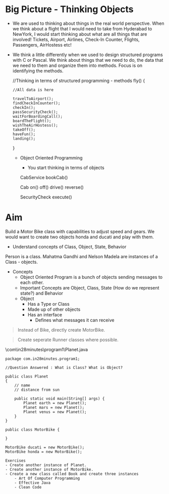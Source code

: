 # Big Picture - Thinking Objects
- We are used to thinking about things in the real world perspective. When we think about a flight that I would need to take from Hyderabad to NewYork, I would start thinking about what are all things that are involved! Tickets, Airport, Airlines, Check-In Counter, Flights, Passengers, AirHostess etc!
- We think a little differently when we used to design structured programs with C or Pascal. We think about things that we need to do, the data that we need to them and organize them into methods. Focus is on identifying the methods.
    
    //Thinking in terms of structured programming - methods
    fly() {

      //All data is here
      
      travelToAirport();
      findCheckInCounter();
      checkIn();
      passSecurityCheck();
      waitForBoardingCall();
      boardTheFlight();
      wishTheAirHostess();
      takeOff();
      haveFun();
      landing();
    }

  - Object Oriented Programming 
    - You start thinking in terms of objects

    CabService
        bookCab()
    
    Cab
        on()
        off()
        drive()
        reverse()
    
    SecurityCheck
      execute()
    
# Aim
Build a Motor Bike class with capabilities to adjust speed and gears.  We would want to create two objects honda and ducati and play with them. 
- Understand concepts of Class, Object, State, Behavior

Person is a class. Mahatma Gandhi and Nelson Madela are instances of a Class - objects.

- Concepts
  - Object Oriented Program is a bunch of objects sending messages to each other.
  - Important Concepts are Object, Class, State (How do we represent state?) and Behavior
  - Object
    - Has a Type or Class
    - Made up of other objects
    - Has an interface
      - Defines what messages it can receive 

> Instead of Bike, directly create MotorBike.

> Create seperate Runner classes where possible.

\com\in28minutes\program1\Planet.java
```
package com.in28minutes.program1;

//Question Answered : What is Class? What is Object?

public class Planet 
{
	// name
	// distance from sun

	public static void main(String[] args) {
		Planet earth = new Planet();
		Planet mars = new Planet();
		Planet venus = new Planet();
	}
}

public class MotorBike {

}

MotorBike ducati = new MotorBike();
MotorBike honda = new MotorBike();

Exercises 
- Create another instance of Planet.
- Create another instance of MotorBike.
- Create a new class called Book and create three instances
	- Art Of Computer Programming
	- Effective Java
	- Clean Code

```